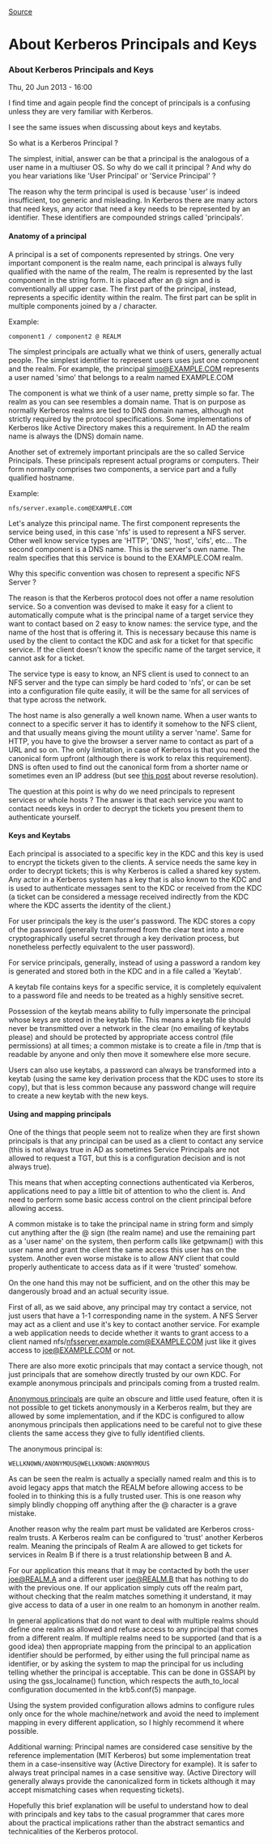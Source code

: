 
[Source](https://ssimo.org/blog/id_016.html "Permalink to About Kerberos Principals and Keys")

# About Kerberos Principals and Keys

### About Kerberos Principals and Keys

Thu, 20 Jun 2013 - 16:00

I find time and again people find the concept of principals is a confusing unless they are very familiar with Kerberos.

I see the same issues when discussing about keys and keytabs.

So what is a Kerberos Principal ?

The simplest, initial, answer can be that a principal is the analogous of a user name in a multiuser OS. So why do we call it principal ? And why do you hear variations like 'User Principal' or 'Service Principal' ?

The reason why the term principal is used is because 'user' is indeed insufficient, too generic and misleading. In Kerberos there are many actors that need keys, any actor that need a key needs to be represented by an identifier. These identifiers are compounded strings called 'principals'.

#### Anatomy of a principal

A principal is a set of components represented by strings. One very important component is the realm name, each principal is always fully qualified with the name of the realm, The realm is represented by the last component in the string form. It is placed after an @ sign and is conventionally all upper case. The first part of the principal, instead, represents a specific identity within the realm. The first part can be split in multiple components joined by a / character.

Example: 
    
    
    component1 / component2 @ REALM

The simplest principals are actually what we think of users, generally actual people. The simplest identifier to represent users uses just one component and the realm. For example, the principal simo@EXAMPLE.COM represents a user named 'simo' that belongs to a realm named EXAMPLE.COM

The component is what we think of a user name, pretty simple so far. The realm as you can see resembles a domain name. That is on purpose as normally Kerberos realms are tied to DNS domain names, although not strictly required by the protocol specifications. Some implementations of Kerberos like Active Directory makes this a requirement. In AD the realm name is always the (DNS) domain name.

Another set of extremely important principals are the so called Service Principals. These principals represent actual programs or computers. Their form normally comprises two components, a service part and a fully qualified hostname.

Example: 
    
    
    nfs/server.example.com@EXAMPLE.COM

Let's analyze this principal name. The first component represents the service being used, in this case 'nfs' is used to represent a NFS server. Other well know service types are 'HTTP', 'DNS', 'host', 'cifs', etc... The second component is a DNS name. This is the server's own name. The realm specifies that this service is bound to the EXAMPLE.COM realm.

Why this specific convention was chosen to represent a specific NFS Server ?

The reason is that the Kerberos protocol does not offer a name resolution service. So a convention was devised to make it easy for a client to automatically compute what is the principal name of a target service they want to contact based on 2 easy to know names: the service type, and the name of the host that is offering it. This is necessary because this name is used by the client to contact the KDC and ask for a ticket for that specific service. If the client doesn't know the specific name of the target service, it cannot ask for a ticket.

The service type is easy to know, an NFS client is used to connect to an NFS server and the type can simply be hard coded to 'nfs', or can be set into a configuration file quite easily, it will be the same for all services of that type across the network.

The host name is also generally a well known name. When a user wants to connect to a specific server it has to identify it somehow to the NFS client, and that usually means giving the mount utility a server 'name'. Same for HTTP, you have to give the browser a server name to contact as part of a URL and so on. The only limitation, in case of Kerberos is that you need the canonical form upfront (although there is work to relax this requirement). DNS is often used to find out the canonical form from a shorter name or sometimes even an IP address (but see [this post][1] about reverse resolution).

The question at this point is why do we need principals to represent services or whole hosts ? The answer is that each service you want to contact needs keys in order to decrypt the tickets you present them to authenticate yourself.

#### Keys and Keytabs

Each principal is associated to a specific key in the KDC and this key is used to encrypt the tickets given to the clients. A service needs the same key in order to decrypt tickets; this is why Kerberos is called a shared key system. Any actor in a Kerberos system has a key that is also known to the KDC and is used to authenticate messages sent to the KDC or received from the KDC (a ticket can be considered a message received indirectly from the KDC where the KDC asserts the identity of the client.)

For user principals the key is the user's password. The KDC stores a copy of the password (generally transformed from the clear text into a more cryptographically useful secret through a key derivation process, but nonetheless perfectly equivalent to the user password).

For service principals, generally, instead of using a password a random key is generated and stored both in the KDC and in a file called a 'Keytab'.

A keytab file contains keys for a specific service, it is completely equivalent to a password file and needs to be treated as a highly sensitive secret.

Possession of the keytab means ability to fully impersonate the principal whose keys are stored in the keytab file. This means a keytab file should never be transmitted over a network in the clear (no emailing of keytabs please) and should be protected by appropriate access control (file permissions) at all times; a common mistake is to create a file in /tmp that is readable by anyone and only then move it somewhere else more secure.

Users can also use keytabs, a password can always be transformed into a keytab (using the same key derivation process that the KDC uses to store its copy), but that is less common because any password change will require to create a new keytab with the new keys.

#### Using and mapping principals

One of the things that people seem not to realize when they are first shown principals is that any principal can be used as a client to contact any service (this is not always true in AD as sometimes Service Principals are not allowed to request a TGT, but this is a configuration decision and is not always true).

This means that when accepting connections authenticated via Kerberos, applications need to pay a little bit of attention to who the client is. And need to perform some basic access control on the client principal before allowing access.

A common mistake is to take the principal name in string form and simply cut anything after the @ sign (the realm name) and use the remaining part as a 'user name' on the system, then perform calls like getpwnam() with this user name and grant the client the same access this user has on the system. Another even worse mistake is to allow ANY client that could properly authenticate to access data as if it were 'trusted' somehow. 

On the one hand this may not be sufficient, and on the other this may be dangerously broad and an actual security issue.

First of all, as we said above, any principal may try contact a service, not just users that have a 1-1 corresponding name in the system. A NFS Server may act as a client and use it's key to contact another service. For example a web application needs to decide whether it wants to grant access to a client named nfs/nfsserver.example.com@EXAMPLE.COM just like it gives access to joe@EXAMPLE.COM or not.

There are also more exotic principals that may contact a service though, not just principals that are somehow directly trusted by our own KDC. For example anonymous principals and principals coming from a trusted realm.

[Anonymous principals][2] are quite an obscure and little used feature, often it is not possible to get tickets anonymously in a Kerberos realm, but they are allowed by some implementation, and if the KDC is configured to allow anonymous principals then applications need to be careful not to give these clients the same access they give to fully identified clients.

The anonymous principal is: 
    
    
    WELLKNOWN/ANONYMOUS@WELLKNOWN:ANONYMOUS

As can be seen the realm is actually a specially named realm and this is to avoid legacy apps that match the REALM before allowing access to be fooled in to thinking this is a fully trusted user. This is one reason why simply blindly chopping off anything after the @ character is a grave mistake.

Another reason why the realm part must be validated are Kerberos cross-realm trusts. A Kerberos realm can be configured to 'trust' another Kerberos realm. Meaning the principals of Realm A are allowed to get tickets for services in Realm B if there is a trust relationship between B and A.

For our application this means that it may be contacted by both the user joe@REALM.A and a different user joe@REALM.B that has nothing to do with the previous one. If our application simply cuts off the realm part, without checking that the realm matches something it understand, it may give access to data of a user in one realm to an homonym in another realm. 

In general applications that do not want to deal with multiple realms should define one realm as allowed and refuse access to any principal that comes from a different realm. If multiple realms need to be supported (and that is a good idea) then appropriate mapping from the principal to an application identifier should be performed, by either using the full principal name as identifier, or by asking the system to map the principal for us including telling whether the principal is acceptable. This can be done in GSSAPI by using the gss_localname() function, which respects the auth_to_local configuration documented in the krb5.conf(5) manpage.

Using the system provided configuration allows admins to configure rules only once for the whole machine/network and avoid the need to implement mapping in every different application, so I highly recommend it where possible.

Additional warning: Principal names are considered case sensitive by the reference implementation (MIT Kerberos) but some implementation treat them in a case-insensitive way (Active Directory for example). It is safer to always treat principal names in a case sensitive way. (Active Directory will generally always provide the canonicalized form in tickets although it may accept mismatching cases when requesting tickets).

Hopefully this brief explanation will be useful to understand how to deal with principals and key tabs to the casual programmer that cares more about the practical implications rather than the abstract semantics and technicalities of the Kerberos protocol.

[1]: https://ssimo.org/id_015.html
[2]: http://k5wiki.kerberos.org/wiki/Anonymous_kerberos
